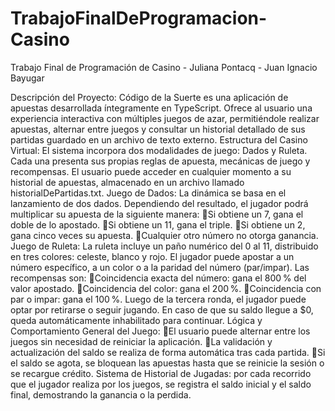 # TrabajoFinalDeProgramacion-Casino
Trabajo Final de Programación de Casino - Juliana Pontacq - Juan Ignacio Bayugar

Descripción del Proyecto: Código de la Suerte es una aplicación de apuestas
desarrollada íntegramente en TypeScript. Ofrece al usuario una experiencia
interactiva con múltiples juegos de azar, permitiéndole realizar apuestas, alternar
entre juegos y consultar un historial detallado de sus partidas guardado en un
archivo de texto externo.
Estructura del Casino Virtual:  El sistema incorpora dos modalidades de juego:
Dados y Ruleta. Cada una presenta sus propias reglas de apuesta, mecánicas de
juego y recompensas. El usuario puede acceder en cualquier momento a su
historial de apuestas, almacenado en un archivo llamado historialDePartidas.txt.
Juego de Dados:   La dinámica se basa en el lanzamiento de dos dados.
Dependiendo del resultado,  el jugador  podrá multiplicar su apuesta de la
siguiente manera:
Si obtiene un 7, gana el doble de lo apostado.
Si obtiene un 11, gana el triple.
Si obtiene un 2, gana cinco veces su apuesta.
Cualquier otro número no otorga ganancia.
Juego de Ruleta:  La ruleta incluye un paño numérico del 0 al 11, distribuido en
tres colores:  celeste,  blanco  y  rojo. El jugador puede apostar a un número
específico, a un color o a la paridad del número (par/impar). Las recompensas
son:
Coincidencia exacta del número: gana el 800 % del valor apostado.
Coincidencia del color: gana el 200 %.
Coincidencia con par o impar: gana el 100 %.
Luego de la tercera ronda, el jugador puede optar por retirarse o seguir jugando.
En caso de que su saldo llegue a $0, queda automáticamente inhabilitado para
continuar.
Lógica y Comportamiento General del Juego:
El usuario puede alternar entre los juegos sin necesidad de reiniciar la
aplicación.
La validación y actualización del saldo se realiza de forma automática tras
cada partida.
Si el saldo se agota, se bloquean las apuestas hasta que se reinicie la
sesión o se recargue crédito.
Sistema de Historial de Jugadas: por cada recorrido que el jugador realiza por
los juegos, se registra el saldo inicial y el saldo final, demostrando la ganancia o
la perdida.